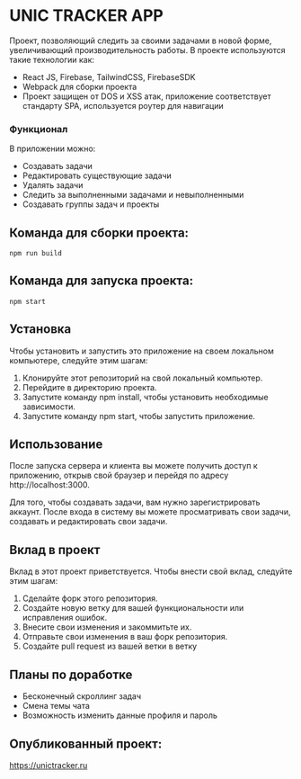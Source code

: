 # UNIC TRACKER APP

Проект, позволяющий следить за своими задачами в новой форме, увеличивающий производительность работы. В проекте используются такие технологии как:

- React JS, Firebase, TailwindCSS, FirebaseSDK
- Webpack для сборки проекта
- Проект защищен от DOS и XSS атак, приложение соответствует стандарту SPA, используется роутер для навигации

### Функционал

В приложении можно:

- Создавать задачи
- Редактировать существующие задачи
- Удалять задачи
- Следить за выполненными задачами и невыполненными
- Создавать группы задач и проекты

## Команда для сборки проекта:

```
npm run build
```

## Команда для запуска проекта:

```
npm start
```


## Установка
Чтобы установить и запустить это приложение на своем локальном компьютере, следуйте этим шагам:

1. Клонируйте этот репозиторий на свой локальный компьютер.
2. Перейдите в директорию проекта.
3. Запустите команду npm install, чтобы установить необходимые зависимости.
4. Запустите команду npm start, чтобы запустить приложение.


## Использование
После запуска сервера и клиента вы можете получить доступ к приложению, открыв свой браузер и перейдя по адресу http://localhost:3000.

Для того, чтобы создавать задачи, вам нужно зарегистрировать аккаунт. После входа в систему вы можете просматривать свои задачи, создавать и редактировать свои задачи.

## Вклад в проект
Вклад в этот проект приветствуется. Чтобы внести свой вклад, следуйте этим шагам:

1. Сделайте форк этого репозитория.
2. Создайте новую ветку для вашей функциональности или исправления ошибок.
3. Внесите свои изменения и закоммитьте их.
4. Отправьте свои изменения в ваш форк репозитория.
5. Создайте pull request из вашей ветки в ветку


## Планы по доработке

- Бесконечный скроллинг задач 
- Смена темы чата
- Возможность изменить данные профиля и пароль



## Опубликованный проект:

https://unictracker.ru
